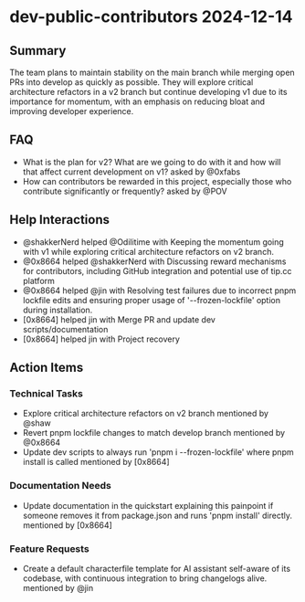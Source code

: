 # dev-public-contributors 2024-12-14

## Summary
The team plans to maintain stability on the main branch while merging open PRs into develop as quickly as possible. They will explore critical architecture refactors in a v2 branch but continue developing v1 due to its importance for momentum, with an emphasis on reducing bloat and improving developer experience.

## FAQ
- What is the plan for v2? What are we going to do with it and how will that affect current development on v1? asked by @0xfabs
- How can contributors be rewarded in this project, especially those who contribute significantly or frequently? asked by @POV

## Help Interactions
- @shakkerNerd helped @Odilitime with Keeping the momentum going with v1 while exploring critical architecture refactors on v2 branch.
- @0x8664 helped @shakkerNerd with Discussing reward mechanisms for contributors, including GitHub integration and potential use of tip.cc platform
- @0x8664 helped @jin with Resolving test failures due to incorrect pnpm lockfile edits and ensuring proper usage of '--frozen-lockfile' option during installation.
- [0x8664] helped jin with Merge PR and update dev scripts/documentation
- [0x8664] helped jin with Project recovery

## Action Items

### Technical Tasks
- Explore critical architecture refactors on v2 branch mentioned by @shaw
- Revert pnpm lockfile changes to match develop branch mentioned by @0x8664
- Update dev scripts to always run 'pnpm i --frozen-lockfile' where pnpm install is called mentioned by [0x8664]

### Documentation Needs
-  Update documentation in the quickstart explaining this painpoint if someone removes it from package.json and runs 'pnpm install' directly. mentioned by [0x8664]

### Feature Requests
- Create a default characterfile template for AI assistant self-aware of its codebase, with continuous integration to bring changelogs alive. mentioned by @jin